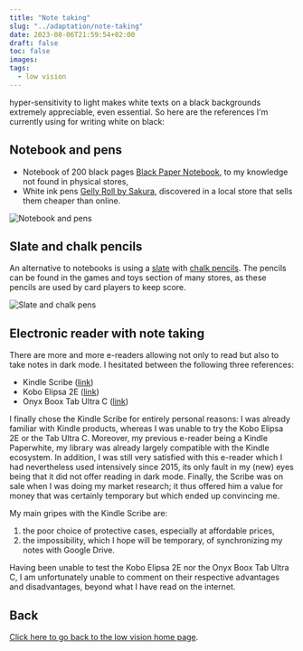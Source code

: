 ```yaml
---
title: "Note taking"
slug: "../adaptation/note-taking"
date: 2023-08-06T21:59:54+02:00
draft: false
toc: false
images:
tags:
  - low vision
---
```

hyper-sensitivity to light makes white texts on a black backgrounds extremely appreciable, even essential. So here are the references I'm currently using for writing white on black:

## Notebook and pens
- Notebook of 200 black pages [Black Paper Notebook](https://www.amazon.fr/dp/B0C1HWZ7N1), to my knowledge not found in physical stores,
- White ink pens [Gelly Roll by Sakura](https://www.amazon.fr/dp/B07DN9KRCJ), discovered in a local store that sells them cheaper than online.

![Notebook and pens](/vision/notebook-pens.png)


## Slate and chalk pencils
An alternative to notebooks is using a [slate](https://www.jumbo.ch/fr/sejour-eclairage/accessoires-d-interieur/panneaux-d-affichage-tapis/ardoise-murale-woody/p/5996775) with [chalk pencils](https://www.jumbo.ch/fr/sejour-eclairage/papeterie/fournituresappareils-de-bureau/divers/3-craies-pour-jeux-de-carte/p/4210167). The pencils can be found in the games and toys section of many stores, as these pencils are used by card players to keep score.

![Slate and chalk pens](/vision/chalkboard-pens.png)


## Electronic reader with note taking
There are more and more e-readers allowing not only to read but also to take notes in dark mode. I hesitated between the following three references:
- Kindle Scribe ([link](https://www.amazon.fr/dp/B09BSQ365J))
- Kobo Elipsa 2E ([link](https://www.kobo.com/media-hub/kobo-elipsa-2e))
- Onyx Boox Tab Ultra C ([link](https://onyxboox.com/boox_taultrac))

I finally chose the Kindle Scribe for entirely personal reasons: I was already familiar with Kindle products, whereas I was unable to try the Kobo Elipsa 2E or the Tab Ultra C. Moreover, my previous e-reader being a Kindle Paperwhite, my library was already largely compatible with the Kindle ecosystem. In addition, I was still very satisfied with this e-reader which I had nevertheless used intensively since 2015, its only fault in my (new) eyes being that it did not offer reading in dark mode. Finally, the Scribe was on sale when I was doing my market research; it thus offered him a value for money that was certainly temporary but which ended up convincing me.

My main gripes with the Kindle Scribe are:
1. the poor choice of protective cases, especially at affordable prices,
2. the impossibility, which I hope will be temporary, of synchronizing my notes with Google Drive.

Having been unable to test the Kobo Elipsa 2E nor the Onyx Boox Tab Ultra C, I am unfortunately unable to comment on their respective advantages and disadvantages, beyond what I have read on the internet.

## Back
[Click here to go back to the low vision home page](..).